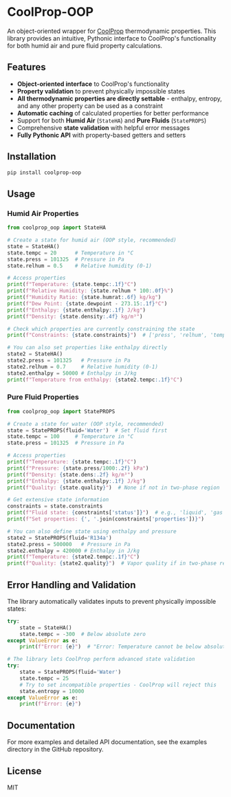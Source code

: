 # CoolProp-OOP

An object-oriented wrapper for [CoolProp](http://www.coolprop.org/) thermodynamic properties. This library provides an intuitive, Pythonic interface to CoolProp's functionality for both humid air and pure fluid property calculations.

## Features

- **Object-oriented interface** to CoolProp's functionality
- **Property validation** to prevent physically impossible states
- **All thermodynamic properties are directly settable** - enthalpy, entropy, and any other property can be used as a constraint
- **Automatic caching** of calculated properties for better performance
- Support for both **Humid Air** (`StateHA`) and **Pure Fluids** (`StatePROPS`)
- Comprehensive **state validation** with helpful error messages
- **Fully Pythonic API** with property-based getters and setters

## Installation

```bash
pip install coolprop-oop
```

## Usage

### Humid Air Properties

```python
from coolprop_oop import StateHA

# Create a state for humid air (OOP style, recommended)
state = StateHA()
state.tempc = 20      # Temperature in °C
state.press = 101325  # Pressure in Pa
state.relhum = 0.5    # Relative humidity (0-1)

# Access properties
print(f"Temperature: {state.tempc:.1f}°C")
print(f"Relative Humidity: {state.relhum * 100:.0f}%")
print(f"Humidity Ratio: {state.humrat:.6f} kg/kg")
print(f"Dew Point: {state.dewpoint - 273.15:.1f}°C")
print(f"Enthalpy: {state.enthalpy:.1f} J/kg")
print(f"Density: {state.density:.4f} kg/m³")

# Check which properties are currently constraining the state
print(f"Constraints: {state.constraints}")  # ['press', 'relhum', 'tempc']

# You can also set properties like enthalpy directly
state2 = StateHA()
state2.press = 101325   # Pressure in Pa
state2.relhum = 0.7     # Relative humidity (0-1)
state2.enthalpy = 50000 # Enthalpy in J/kg
print(f"Temperature from enthalpy: {state2.tempc:.1f}°C")
```

### Pure Fluid Properties

```python
from coolprop_oop import StatePROPS

# Create a state for water (OOP style, recommended)
state = StatePROPS(fluid='Water')  # Set fluid first
state.tempc = 100     # Temperature in °C
state.press = 101325  # Pressure in Pa

# Access properties
print(f"Temperature: {state.tempc:.1f}°C")
print(f"Pressure: {state.press/1000:.2f} kPa")
print(f"Density: {state.dens:.2f} kg/m³")
print(f"Enthalpy: {state.enthalpy:.1f} J/kg")
print(f"Quality: {state.quality}")  # None if not in two-phase region

# Get extensive state information
constraints = state.constraints
print(f"Fluid state: {constraints['status']}")  # e.g., 'liquid', 'gas', 'two_phase'
print(f"Set properties: {', '.join(constraints['properties'])}")

# You can also define state using enthalpy and pressure
state2 = StatePROPS(fluid='R134a')
state2.press = 500000   # Pressure in Pa
state2.enthalpy = 420000 # Enthalpy in J/kg
print(f"Temperature: {state2.tempc:.1f}°C")
print(f"Quality: {state2.quality}")  # Vapor quality if in two-phase region
```

## Error Handling and Validation

The library automatically validates inputs to prevent physically impossible states:

```python
try:
    state = StateHA()
    state.tempc = -300  # Below absolute zero
except ValueError as e:
    print(f"Error: {e}")  # "Error: Temperature cannot be below absolute zero"

# The library lets CoolProp perform advanced state validation
try:
    state = StatePROPS(fluid='Water')
    state.tempc = 25
    # Try to set incompatible properties - CoolProp will reject this
    state.entropy = 10000
except ValueError as e:
    print(f"Error: {e}")
```

## Documentation

For more examples and detailed API documentation, see the examples directory in the GitHub repository.

## License

MIT 